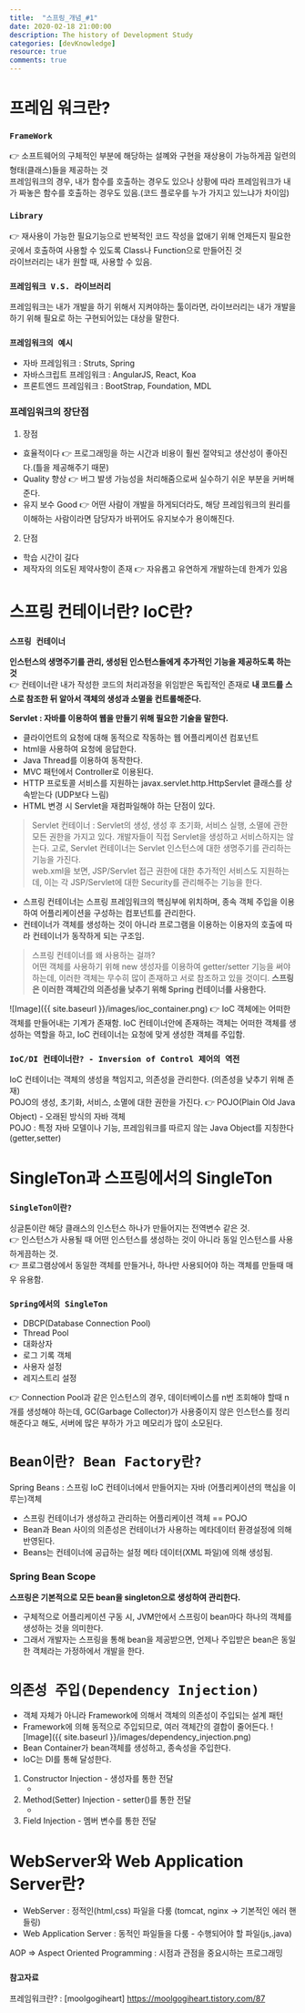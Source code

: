 ```yaml
---
title:  "스프링_개념_#1"
date: 2020-02-18 21:00:00
description: The history of Development Study
categories: [devKnowledge]
resource: true
comments: true
---
```


# 프레임 워크란?
### `FrameWork`
👉 소프트웨어의 구체적인 부분에 해당하는 설꼐와 구현을 재상용이 가능하게끔 일련의 형태(클래스)들을 제공하는 것 <br>
프레임워크의 경우, 내가 함수를 호출하는 경우도 있으나 상황에 따라 프레임워크가 내가 짜놓은 함수를 호출하는 경우도 있음.(코드 플로우를 누가 가지고 있느냐가 차이임)

### `Library`
👉 재사용이 가능한 필요기능으로 반복적인 코드 작성을 없애기 위해 언제든지 필요한 곳에서 호출하여 사용할 수 있도록 Class나 Function으로 만들어진 것 <br>
라이브러리는 내가 원할 때, 사용할 수 있음.

### `프레임워크 V.S. 라이브러리`
프레임워크는 내가 개발을 하기 위해서 지켜야하는 툴이라면, 라이브러리는 내가 개발을 하기 위해 필요로 하는 구현되어있는 대상을 말한다. <br>

### `프레임워크의 예시`
- 자바 프레임워크 : Struts, Spring
- 자바스크립트 프레임워크 : AngularJS, React, Koa
- 프론트엔드 프레임워크 : BootStrap, Foundation, MDL

### 프레임워크의 장단점
1. 장점
- 효율적이다 👉 프로그래밍을 하는 시간과 비용이 훨씬 절약되고 생산성이 좋아진다.(틀을 제공해주기 때문)
- Quality 향상 👉 버그 발생 가능성을 처리해줌으로써 실수하기 쉬운 부분을 커버해준다.
- 유지 보수 Good 👉 어떤 사람이 개발을 하게되더라도, 해당 프레임워크의 원리를 이해하는 사람이라면 담당자가 바뀌어도 유지보수가 용이해진다.

2. 단점
- 학습 시간이 길다
- 제작자의 의도된 제약사항이 존재 👉 자유롭고 유연하게 개발하는데 한계가 있음

# 스프링 컨테이너란? IoC란?
### `스프링 컨테이너`
**인스턴스의 생명주기를 관리, 생성된 인스턴스들에게 추가적인 기능을 제공하도록 하는 것** <br>
👉 컨테이너란 내가 작성한 코드의 처리과정을 위임받은 독립적인 존재로 **내 코드를 스스로 참조한 뒤 알아서 객체의 생성과 소멸을 컨트롤해준다.** <br>

**Servlet : 자바를 이용하여 웹을 만들기 위해 필요한 기술을 말한다.** <br>
- 클라이언트의 요청에 대해 동적으로 작동하는 웹 어플리케이션 컴포넌트
- html을 사용하여 요청에 응답한다.
- Java Thread를 이용하여 동작한다.
- MVC 패턴에서 Controller로 이용된다.
- HTTP 프로토콜 서비스를 지원하는 javax.servlet.http.HttpServlet 클래스를 상속받는다 (UDP보다 느림)
- HTML 변경 시 Servlet을 재컴파일해야 하는 단점이 있다.

> Servlet 컨테이너 : Servlet의 생성, 생성 후 초기화, 서비스 실행, 소멸에 관한 모든 권한을 가지고 있다. 개발자들이 직접 Servlet을 생성하고 서비스하지는 않는다. 고로, Servlet 컨테이너는 Servlet 인스턴스에 대한 생명주기를 관리하는 기능을 가진다. <br>
web.xml을 보면, JSP/Servlet 접근 권한에 대한 추가적인 서비스도 지원하는데, 이는 각 JSP/Servlet에 대한 Security를 관리해주는 기능을 한다. <br>

- 스프링 컨테이너는 스프링 프레임워크의 핵심부에 위치하며, 종속 객체 주입을 이용하여 어플리케이션을 구성하는 컴포넌트를 관리한다.
- 컨테이너가 객체를 생성하는 것이 아니라 프로그램을 이용하는 이용자의 호출에 따라 컨테이너가 동작하게 되는 구조임.

> 스프링 컨테이너를 왜 사용하는 걸까? <br>
어떤 객체를 사용하기 위해 new 생성자를 이용하여 getter/setter 기능을 써야하는데, 이러한 객체는 무수히 많이 존재하고 서로 참조하고 있을 것이디. **스프링은 이러한 객체간의 의존성을 낮추기 위해 Spring 컨테이너를 사용한다.** <br>

![Image]({{ site.baseurl }}/images/ioc_container.png)
👉 IoC 객체에는 어떠한 객체를 만들어내는 기계가 존재함. IoC 컨테이너안에 존재하는 객체는 어떠한 객체를 생성하는 역할을 하고, IoC 컨테이너는 요청에 맞게 생성한 객체를 주입함.

### `IoC/DI 컨테이너란? - Inversion of Control 제어의 역전`
IoC 컨테이너는 객체의 생성을 책임지고, 의존성을 관리한다. (의존성을 낮추기 위해 존재) <br>
POJO의 생성, 초기화, 서비스, 소멸에 대한 권한을 가진다. 👉 POJO(Plain Old Java Object) - 오래된 방식의 자바 객체 <br>
POJO : 특정 자바 모델이나 기능, 프레임워크를 따르지 않는 Java Object를 지칭한다(getter,setter) <br>

# SingleTon과 스프링에서의 SingleTon
### `SingleTon이란?`
싱글톤이란 해당 클래스의 인스턴스 하나가 만들어지는 전역변수 같은 것. <br>
👉 인스턴스가 사용될 때 어떤 인스턴스를 생성하는 것이 아니라 동일 인스턴스를 사용하게끔하는 것. <br>
👉 프로그램상에서 동일한 객체를 만들거나, 하나만 사용되어야 하는 객체를 만들때 매우 유용함. <br>

### `Spring에서의 SingleTon`
- DBCP(Database Connection Pool) 
- Thread Pool
- 대화상자
- 로그 기록 객체
- 사용자 설정
- 레지스트리 설정

👉 Connection Pool과 같은 인스턴스의 경우, 데이터베이스를 n번 조회해야 할때  n개를 생성해야 하는데, GC(Garbage Collector)가 사용중이지 않은 인스턴스를 정리해준다고 해도, 서버에 많은 부하가 가고 메모리가 많이 소모된다. <br>


# `Bean이란? Bean Factory란?`
Spring Beans : 스프링 IoC 컨테이너에서 만들어지는 자바 (어플리케이션의 핵심을 이루는)객체 <br>
- 스프링 컨테이너가 생성하고 관리하는 어플리케이션 객체 == POJO <br>
- Bean과 Bean 사이의 의존성은 컨테이너가 사용하는 메타데이터 환경설정에 의해 반영된다.
- Beans는 컨테이너에 공급하는 설정 메타 데이터(XML 파일)에 의해 생성됨.

### Spring Bean Scope
**스프링은 기본적으로 모든 bean을 singleton으로 생성하여 관리한다.** <br>
- 구체적으로 어플리케이션 구동 시, JVM안에서 스프링이 bean마다 하나의 객체를 생성하는 것을 의미한다.
- 그래서 개발자는 스프링을 통해 bean을 제공받으면, 언제나 주입받은 bean은 동일한 객체라는 가정하에서 개발을 한다.

# `의존성 주입(Dependency Injection)`
- 객체 자체가 아니라 Framework에 의해서 객체의 의존성이 주입되는 설계 패턴
- Framework에 의해 동적으로 주입되므로, 여러 객체간의 결합이 줄어든다.
![Image]({{ site.baseurl }}/images/dependency_injection.png)
- Bean Container가 bean객체를 생성하고, 종속성을 주입한다.
- IoC는 DI를 통해 달성한다. 

1. Constructor Injection - 생성자를 통한 전달
    - <constructor-arg ref="cat"></constructor-arg>
2. Method(Setter) Injection - setter()를 통한 전달
    - <property name="myName" value="poodle"></property>
3. Field Injection - 멤버 변수를 통한 전달

# WebServer와 Web Application Server란?
- WebServer : 정적인(html,css) 파일을 다룸 (tomcat, nginx -> 기본적인 에러 핸들링)
- Web Application Server : 동적인 파일들을 다룸 - 수행되어야 할 파일(js,.java)


AOP => Aspect Oriented Programming : 시점과 관점을 중요시하는 프로그래밍



### `참고자료`
프레임워크란? : [moolgogiheart] https://moolgogiheart.tistory.com/87 <br>
